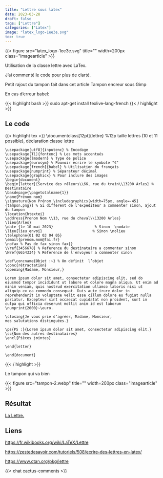 ```yaml
---
title: "Lettre sous latex"
date: 2023-03-28
draft: false
tags: ["Lettre"]
categories: ["Latex"]
image: "latex_logo-1ee3e.svg"
toc: true
---
```

{{< figure src="latex_logo-1ee3e.svg" title="" width=200px class="imagearticle" >}}

Utilisation de la classe lettre avec LaTex.

J’ai commenté le code pour plus de clarté.

Petit rajout du tampon fait dans cet article Tampon encreur sous Gimp

En cas d’erreur babel:

{{< highlight bash >}}
sudo apt-get install texlive-lang-french
{{< / highlight >}}

## Le code

{{< highlight tex >}}
    \documentclass[12pt]{lettre} %12p taille lettres (10 et 11 possible), déclaration classe lettre
     
    \usepackage[utf8]{inputenc} % Encodage  
    \usepackage[T1]{fontenc} % Les mots accentués
    \usepackage{lmodern} % Type de police
    \usepackage{eurosym} % Pouvoir écrire le symbole "€"
    \usepackage[french]{babel} % Utilisation du français
    \usepackage{numprint} % Séparateur décimal
    \usepackage{graphicx} % Pour inclure des images
    \begin{document}
    \begin{letter}{Service des râleurs\\66, rue du train\\13200 Arles} % Destinataire
    \basdepage{\pagetotalname{1}}
    \name{Prénom nom}
    \signature{Nom Prénom \includegraphics[width=75px, angle=-45]{tampon.png}} % Si different de l'expediteur a commenter sinon, ajout du tampon
    \location{htextei}
    \address{Prenom Nom \\13, rue du cheval\\13200 Arles}
    \lieu{Arles}
    \date {le 10 mai 2023}                   % Sinon  \nodate
    \lieu{lieu envoi}                       % Sinon \nolieu
    \telephone{01 02 03 04 05}
    \email{prenom.nom@fai.fr}
    \nofax % Pas de fax sinon fax{}
    \Vref{3456678} % Reference du destinataire a commenter sinon
    \Nref{6654334} % Reference de l'envoyeur a commenter sinon
     
    \def\concname{Objet :~} % On définit  l’objet
    \conc{rétractation}
    \opening{Madame, Monsieur,}
     
    Lorem ipsum dolor sit amet, consectetur adipiscing elit, sed do eiusmod tempor incididunt ut labore et dolore magna aliqua. Ut enim ad minim veniam, quis nostrud exercitation ullamco laboris nisi ut aliquip ex ea commodo consequat. Duis aute irure dolor in reprehenderit in voluptate velit esse cillum dolore eu fugiat nulla pariatur. Excepteur sint occaecat cupidatat non proident, sunt in culpa qui officia deserunt mollit anim id est laborum \numprint{2000}~\euro.
     
    \closing{Je vous prie d’agréer, Madame, Monsieur,
    mes salutations distinguées.}
     
    \ps{PS :}{Lorem ipsum dolor sit amet, consectetur adipiscing elit.}
    \cc{Nom des autres destinataires}
    \encl{Pièces jointes}
     
    \end{letter}
     
    \end{document}
{{< / highlight >}}

Le tampon qui va bien

{{< figure src="tampon-2.webp" title="" width=200px class="imagearticle" >}}

## Résultat

[La Lettre.](lettre.pdf)

## Liens
https://fr.wikibooks.org/wiki/LaTeX/Lettre

https://zestedesavoir.com/tutoriels/508/ecrire-des-lettres-en-latex/

https://www.ctan.org/pkg/lettre


{{< chat cactus-comments >}}

